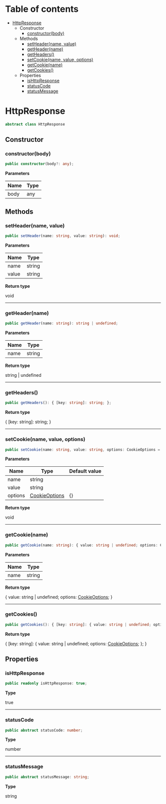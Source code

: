 # Table of contents

* [HttpResponse][ClassDeclaration-9]
    * Constructor
        * [constructor(body)][Constructor-3]
    * Methods
        * [setHeader(name, value)][MethodDeclaration-6]
        * [getHeader(name)][MethodDeclaration-7]
        * [getHeaders()][MethodDeclaration-8]
        * [setCookie(name, value, options)][MethodDeclaration-9]
        * [getCookie(name)][MethodDeclaration-10]
        * [getCookies()][MethodDeclaration-11]
    * Properties
        * [isHttpResponse][PropertyDeclaration-21]
        * [statusCode][PropertyDeclaration-22]
        * [statusMessage][PropertyDeclaration-23]

# HttpResponse

```typescript
abstract class HttpResponse
```
## Constructor

### constructor(body)

```typescript
public constructor(body?: any);
```

**Parameters**

| Name | Type |
| ---- | ---- |
| body | any  |

## Methods

### setHeader(name, value)

```typescript
public setHeader(name: string, value: string): void;
```

**Parameters**

| Name  | Type   |
| ----- | ------ |
| name  | string |
| value | string |

**Return type**

void

----------

### getHeader(name)

```typescript
public getHeader(name: string): string | undefined;
```

**Parameters**

| Name | Type   |
| ---- | ------ |
| name | string |

**Return type**

string | undefined

----------

### getHeaders()

```typescript
public getHeaders(): { [key: string]: string; };
```

**Return type**

{ [key: string]: string; }

----------

### setCookie(name, value, options)

```typescript
public setCookie(name: string, value: string, options: CookieOptions = {}): void;
```

**Parameters**

| Name    | Type                                    | Default value |
| ------- | --------------------------------------- | ------------- |
| name    | string                                  |               |
| value   | string                                  |               |
| options | [CookieOptions][InterfaceDeclaration-4] | {}            |

**Return type**

void

----------

### getCookie(name)

```typescript
public getCookie(name: string): { value: string | undefined; options: CookieOptions; };
```

**Parameters**

| Name | Type   |
| ---- | ------ |
| name | string |

**Return type**

{ value: string | undefined; options: [CookieOptions][InterfaceDeclaration-4]; }

----------

### getCookies()

```typescript
public getCookies(): { [key: string]: { value: string | undefined; options: CookieOptions; }; };
```

**Return type**

{ [key: string]: { value: string | undefined; options: [CookieOptions][InterfaceDeclaration-4]; }; }

## Properties

### isHttpResponse

```typescript
public readonly isHttpResponse: true;
```

**Type**

true

----------

### statusCode

```typescript
public abstract statusCode: number;
```

**Type**

number

----------

### statusMessage

```typescript
public abstract statusMessage: string;
```

**Type**

string

[ClassDeclaration-9]: httpresponse.md#httpresponse
[Constructor-3]: httpresponse.md#constructorbody
[MethodDeclaration-6]: httpresponse.md#setheadername-value
[MethodDeclaration-7]: httpresponse.md#getheadername
[MethodDeclaration-8]: httpresponse.md#getheaders
[MethodDeclaration-9]: httpresponse.md#setcookiename-value-options
[InterfaceDeclaration-4]: ../index.md#cookieoptions
[MethodDeclaration-10]: httpresponse.md#getcookiename
[InterfaceDeclaration-4]: ../index.md#cookieoptions
[MethodDeclaration-11]: httpresponse.md#getcookies
[InterfaceDeclaration-4]: ../index.md#cookieoptions
[PropertyDeclaration-21]: httpresponse.md#ishttpresponse
[PropertyDeclaration-22]: httpresponse.md#statuscode
[PropertyDeclaration-23]: httpresponse.md#statusmessage